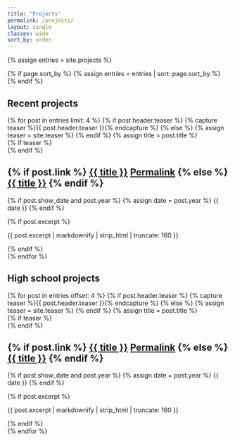 ```yaml
---
title: "Projects"
permalink: /projects/
layout: single
classes: wide
sort_by: order
---
```


{% assign entries = site.projects %}

{% if page.sort_by %}
  {% assign entries = entries | sort: page.sort_by %}
{% endif %}

<h2>Recent projects</h2>

<div class="entries-grid">
  {% for post in entries limit: 4 %}
    {% if post.header.teaser %}
      {% capture teaser %}{{ post.header.teaser }}{% endcapture %}
    {% else %}
      {% assign teaser = site.teaser %}
    {% endif %}
    {% assign title = post.title %}
    <div class="grid__item">
      <article class="archive__item" itemscope itemtype="https://schema.org/CreativeWork"{% if post.locale %} lang="{{ post.locale }}"{% endif %}>
        {% if teaser %}
          <div class="archive__item-teaser">
            <img src="{{ teaser | relative_url }}" alt="">
          </div>
        {% endif %}
        <h2 class="archive__item-title no_toc" itemprop="headline">
          {% if post.link %}
            <a href="{{ post.link }}">{{ title }}</a> <a href="{{ post.url | relative_url }}" rel="permalink"><i class="fas fa-link" aria-hidden="true" title="permalink"></i><span class="sr-only">Permalink</span></a>
          {% else %}
            <a href="{{ post.url | relative_url }}" rel="permalink">{{ title }}</a>
          {% endif %}
        </h2>
          <p class="page__meta">
            {% if post.show_date and post.year %}
              {% assign date = post.year %}
              <span class="page__meta-date">
                <i class="far {% if include.type == 'grid' and post.read_time and post.show_date %}fa-fw {% endif %}fa-calendar-alt" aria-hidden="true"></i>
                <time datetime="{{ date | date_to_xmlschema }}">{{ date }}</time>
              </span>
            {% endif %}
          </p>
        {% if post.excerpt %}<p class="archive__item-excerpt" itemprop="description">{{ post.excerpt | markdownify | strip_html | truncate: 160 }}</p>{% endif %}
      </article>
    </div>
  {% endfor %}
</div>

<h2>High school projects</h2>

<div class="entries-grid">
  {% for post in entries offset: 4 %}
    {% if post.header.teaser %}
      {% capture teaser %}{{ post.header.teaser }}{% endcapture %}
    {% else %}
      {% assign teaser = site.teaser %}
    {% endif %}
    {% assign title = post.title %}
    <div class="grid__item">
      <article class="archive__item" itemscope itemtype="https://schema.org/CreativeWork"{% if post.locale %} lang="{{ post.locale }}"{% endif %}>
        {% if teaser %}
          <div class="archive__item-teaser">
            <img src="{{ teaser | relative_url }}" alt="">
          </div>
        {% endif %}
        <h2 class="archive__item-title no_toc" itemprop="headline">
          {% if post.link %}
            <a href="{{ post.link }}">{{ title }}</a> <a href="{{ post.url | relative_url }}" rel="permalink"><i class="fas fa-link" aria-hidden="true" title="permalink"></i><span class="sr-only">Permalink</span></a>
          {% else %}
            <a href="{{ post.url | relative_url }}" rel="permalink">{{ title }}</a>
          {% endif %}
        </h2>
          <p class="page__meta">
            {% if post.show_date and post.year %}
              {% assign date = post.year %}
              <span class="page__meta-date">
                <i class="far {% if include.type == 'grid' and post.read_time and post.show_date %}fa-fw {% endif %}fa-calendar-alt" aria-hidden="true"></i>
                <time datetime="{{ date | date_to_xmlschema }}">{{ date }}</time>
              </span>
            {% endif %}
          </p>
        {% if post.excerpt %}<p class="archive__item-excerpt" itemprop="description">{{ post.excerpt | markdownify | strip_html | truncate: 160 }}</p>{% endif %}
      </article>
    </div>
  {% endfor %}
</div>

